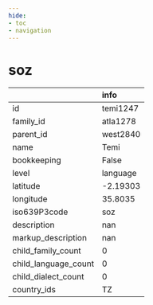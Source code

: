 ```yaml
---
hide:
- toc
- navigation
---
```

# soz
|                      | info     |
|:---------------------|:---------|
| id                   | temi1247 |
| family_id            | atla1278 |
| parent_id            | west2840 |
| name                 | Temi     |
| bookkeeping          | False    |
| level                | language |
| latitude             | -2.19303 |
| longitude            | 35.8035  |
| iso639P3code         | soz      |
| description          | nan      |
| markup_description   | nan      |
| child_family_count   | 0        |
| child_language_count | 0        |
| child_dialect_count  | 0        |
| country_ids          | TZ       |